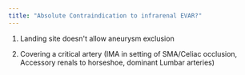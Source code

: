 ```yaml
---
title: "Absolute Contraindication to infrarenal EVAR?"
---
```

1. Landing site doesn't allow aneurysm exclusion

2. Covering a critical artery (IMA in setting of SMA/Celiac occlusion, Accessory renals to horseshoe, dominant Lumbar arteries)

